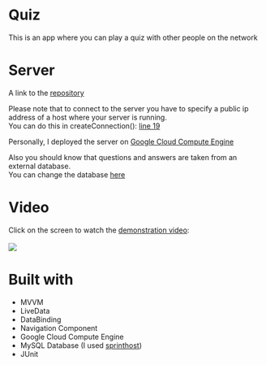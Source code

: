 # Quiz
This is an app where you can play a quiz with other people on the network
# Server
A link to the [repository](https://github.com/MaksimZotov/quiz-server)

Please note that to connect to the server you have to specify a public ip address of a host where your server is running.<br/>
You can do this in createConnection(): [line 19](https://github.com/MaksimZotov/quiz-android/blob/master/app/src/main/java/com/maksimzotov/quiz/model/network/Server.kt)

Personally, I deployed the server on [Google Cloud Compute Engine](https://cloud.google.com/compute/?utm_source=yandex&utm_medium=cpc&utm_campaign=compute_rf_54905824&utm_content=text_1_9617856373&utm_term=compute%20engine_none__desktop&yclid=4654653743411529480)

Also you should know that questions and answers are taken from an external database.<br/>
You can change the database [here](https://github.com/MaksimZotov/quiz-server/blob/master/src/main/kotlin/questions/Database.kt)
# Video
Click on the screen to watch the [demonstration video](https://youtu.be/-rFHFjvCmCM):<br/><br/>
[![](https://img.youtube.com/vi/-rFHFjvCmCM/hqdefault.jpg)](https://youtu.be/-rFHFjvCmCM)
# Built with
- MVVM<br/>
- LiveData<br/>
- DataBinding<br/>
- Navigation Component<br/>
- Google Cloud Compute Engine<br/>
- MySQL Database (I used [sprinthost](https://cp.sprinthost.ru))<br/>
- JUnit
